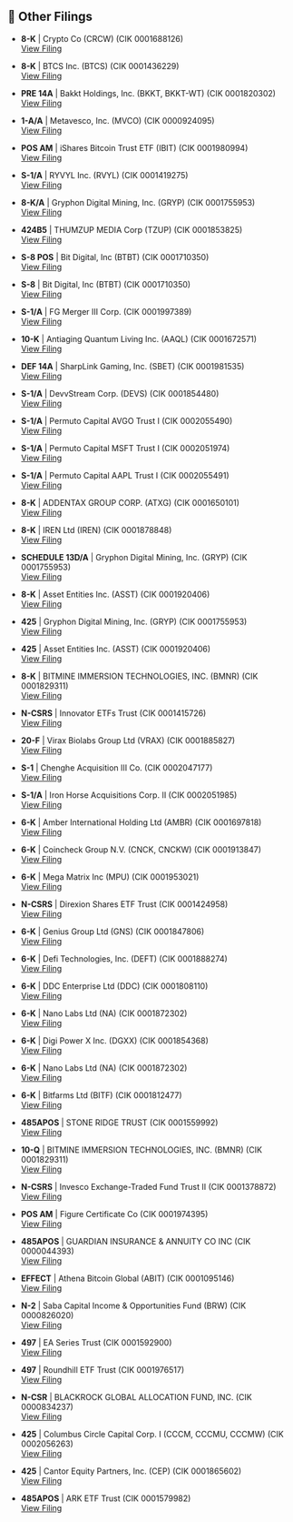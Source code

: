 ## 📁 Other Filings

- **8-K** | Crypto Co  (CRCW)  (CIK 0001688126)  
  [View Filing](https://www.sec.gov/Archives/edgar/data/1688126/000164117225017853/0001641172-25-017853-index.htm)

- **8-K** | BTCS Inc.  (BTCS)  (CIK 0001436229)  
  [View Filing](https://www.sec.gov/Archives/edgar/data/1436229/000164117225017484/0001641172-25-017484-index.htm)

- **PRE 14A** | Bakkt Holdings, Inc.  (BKKT, BKKT-WT)  (CIK 0001820302)  
  [View Filing](https://www.sec.gov/Archives/edgar/data/1820302/000119312525154946/0001193125-25-154946-index.htm)

- **1-A/A** | Metavesco, Inc.  (MVCO)  (CIK 0000924095)  
  [View Filing](https://www.sec.gov/Archives/edgar/data/924095/000164117225017499/0001641172-25-017499-index.htm)

- **POS AM** | iShares Bitcoin Trust ETF  (IBIT)  (CIK 0001980994)  
  [View Filing](https://www.sec.gov/Archives/edgar/data/1980994/000143774925022009/0001437749-25-022009-index.htm)

- **S-1/A** | RYVYL Inc.  (RVYL)  (CIK 0001419275)  
  [View Filing](https://www.sec.gov/Archives/edgar/data/1419275/000118518525000718/0001185185-25-000718-index.htm)

- **8-K/A** | Gryphon Digital Mining, Inc.  (GRYP)  (CIK 0001755953)  
  [View Filing](https://www.sec.gov/Archives/edgar/data/1755953/000121390025061160/0001213900-25-061160-index.htm)

- **424B5** | THUMZUP MEDIA Corp  (TZUP)  (CIK 0001853825)  
  [View Filing](https://www.sec.gov/Archives/edgar/data/1853825/000164117225017481/0001641172-25-017481-index.htm)

- **S-8 POS** | Bit Digital, Inc  (BTBT)  (CIK 0001710350)  
  [View Filing](https://www.sec.gov/Archives/edgar/data/1710350/000121390025061371/0001213900-25-061371-index.htm)

- **S-8** | Bit Digital, Inc  (BTBT)  (CIK 0001710350)  
  [View Filing](https://www.sec.gov/Archives/edgar/data/1710350/000121390025061020/0001213900-25-061020-index.htm)

- **S-1/A** | FG Merger III Corp.  (CIK 0001997389)  
  [View Filing](https://www.sec.gov/Archives/edgar/data/1997389/000110465925064945/0001104659-25-064945-index.htm)

- **10-K** | Antiaging Quantum Living Inc.  (AAQL)  (CIK 0001672571)  
  [View Filing](https://www.sec.gov/Archives/edgar/data/1672571/000164117225017604/0001641172-25-017604-index.htm)

- **DEF 14A** | SharpLink Gaming, Inc.  (SBET)  (CIK 0001981535)  
  [View Filing](https://www.sec.gov/Archives/edgar/data/1981535/000164117225017811/0001641172-25-017811-index.htm)

- **S-1/A** | DevvStream Corp.  (DEVS)  (CIK 0001854480)  
  [View Filing](https://www.sec.gov/Archives/edgar/data/1854480/000114036125024660/0001140361-25-024660-index.htm)

- **S-1/A** | Permuto Capital AVGO Trust I  (CIK 0002055490)  
  [View Filing](https://www.sec.gov/Archives/edgar/data/2055490/000121390025061094/0001213900-25-061094-index.htm)

- **S-1/A** | Permuto Capital MSFT Trust I  (CIK 0002051974)  
  [View Filing](https://www.sec.gov/Archives/edgar/data/2051974/000121390025061091/0001213900-25-061091-index.htm)

- **S-1/A** | Permuto Capital AAPL Trust I  (CIK 0002055491)  
  [View Filing](https://www.sec.gov/Archives/edgar/data/2055491/000121390025061097/0001213900-25-061097-index.htm)

- **8-K** | ADDENTAX GROUP CORP.  (ATXG)  (CIK 0001650101)  
  [View Filing](https://www.sec.gov/Archives/edgar/data/1650101/000164117225017482/0001641172-25-017482-index.htm)

- **8-K** | IREN Ltd  (IREN)  (CIK 0001878848)  
  [View Filing](https://www.sec.gov/Archives/edgar/data/1878848/000114036125024747/0001140361-25-024747-index.htm)

- **SCHEDULE 13D/A** | Gryphon Digital Mining, Inc.  (GRYP)  (CIK 0001755953)  
  [View Filing](https://www.sec.gov/Archives/edgar/data/1755953/000110465925065874/0001104659-25-065874-index.htm)

- **8-K** | Asset Entities Inc.  (ASST)  (CIK 0001920406)  
  [View Filing](https://www.sec.gov/Archives/edgar/data/1920406/000121390025061470/0001213900-25-061470-index.htm)

- **425** | Gryphon Digital Mining, Inc.  (GRYP)  (CIK 0001755953)  
  [View Filing](https://www.sec.gov/Archives/edgar/data/1755953/000121390025061162/0001213900-25-061162-index.htm)

- **425** | Asset Entities Inc.  (ASST)  (CIK 0001920406)  
  [View Filing](https://www.sec.gov/Archives/edgar/data/1920406/000121390025061474/0001213900-25-061474-index.htm)

- **8-K** | BITMINE IMMERSION TECHNOLOGIES, INC.  (BMNR)  (CIK 0001829311)  
  [View Filing](https://www.sec.gov/Archives/edgar/data/1829311/000168316825004929/0001683168-25-004929-index.htm)

- **N-CSRS** | Innovator ETFs Trust  (CIK 0001415726)  
  [View Filing](https://www.sec.gov/Archives/edgar/data/1415726/000113322825007033/0001133228-25-007033-index.htm)

- **20-F** | Virax Biolabs Group Ltd  (VRAX)  (CIK 0001885827)  
  [View Filing](https://www.sec.gov/Archives/edgar/data/1885827/000095017025093260/0000950170-25-093260-index.htm)

- **S-1** | Chenghe Acquisition III Co.  (CIK 0002047177)  
  [View Filing](https://www.sec.gov/Archives/edgar/data/2047177/000121390025061543/0001213900-25-061543-index.htm)

- **S-1/A** | Iron Horse Acquisitions Corp. II  (CIK 0002051985)  
  [View Filing](https://www.sec.gov/Archives/edgar/data/2051985/000121390025061561/0001213900-25-061561-index.htm)

- **6-K** | Amber International Holding Ltd  (AMBR)  (CIK 0001697818)  
  [View Filing](https://www.sec.gov/Archives/edgar/data/1697818/000110465925065816/0001104659-25-065816-index.htm)

- **6-K** | Coincheck Group N.V.  (CNCK, CNCKW)  (CIK 0001913847)  
  [View Filing](https://www.sec.gov/Archives/edgar/data/1913847/000121390025061073/0001213900-25-061073-index.htm)

- **6-K** | Mega Matrix Inc  (MPU)  (CIK 0001953021)  
  [View Filing](https://www.sec.gov/Archives/edgar/data/1953021/000121390025060709/0001213900-25-060709-index.htm)

- **N-CSRS** | Direxion Shares ETF Trust  (CIK 0001424958)  
  [View Filing](https://www.sec.gov/Archives/edgar/data/1424958/000113322825006997/0001133228-25-006997-index.htm)

- **6-K** | Genius Group Ltd  (GNS)  (CIK 0001847806)  
  [View Filing](https://www.sec.gov/Archives/edgar/data/1847806/000164117225017468/0001641172-25-017468-index.htm)

- **6-K** | Defi Technologies, Inc.  (DEFT)  (CIK 0001888274)  
  [View Filing](https://www.sec.gov/Archives/edgar/data/1888274/000127956925000684/0001279569-25-000684-index.htm)

- **6-K** | DDC Enterprise Ltd  (DDC)  (CIK 0001808110)  
  [View Filing](https://www.sec.gov/Archives/edgar/data/1808110/000121390025061357/0001213900-25-061357-index.htm)

- **6-K** | Nano Labs Ltd  (NA)  (CIK 0001872302)  
  [View Filing](https://www.sec.gov/Archives/edgar/data/1872302/000121390025061352/0001213900-25-061352-index.htm)

- **6-K** | Digi Power X Inc.  (DGXX)  (CIK 0001854368)  
  [View Filing](https://www.sec.gov/Archives/edgar/data/1854368/000121390025061241/0001213900-25-061241-index.htm)

- **6-K** | Nano Labs Ltd  (NA)  (CIK 0001872302)  
  [View Filing](https://www.sec.gov/Archives/edgar/data/1872302/000121390025060681/0001213900-25-060681-index.htm)

- **6-K** | Bitfarms Ltd  (BITF)  (CIK 0001812477)  
  [View Filing](https://www.sec.gov/Archives/edgar/data/1812477/000121390025060626/0001213900-25-060626-index.htm)

- **485APOS** | STONE RIDGE TRUST  (CIK 0001559992)  
  [View Filing](https://www.sec.gov/Archives/edgar/data/1559992/000119312525155018/0001193125-25-155018-index.htm)

- **10-Q** | BITMINE IMMERSION TECHNOLOGIES, INC.  (BMNR)  (CIK 0001829311)  
  [View Filing](https://www.sec.gov/Archives/edgar/data/1829311/000168316825004889/0001683168-25-004889-index.htm)

- **N-CSRS** | Invesco Exchange-Traded Fund Trust II  (CIK 0001378872)  
  [View Filing](https://www.sec.gov/Archives/edgar/data/1378872/000114554925045665/0001145549-25-045665-index.htm)

- **POS AM** | Figure Certificate Co  (CIK 0001974395)  
  [View Filing](https://www.sec.gov/Archives/edgar/data/1974395/000094787125000641/0000947871-25-000641-index.htm)

- **485APOS** | GUARDIAN INSURANCE & ANNUITY CO INC  (CIK 0000044393)  
  [View Filing](https://www.sec.gov/Archives/edgar/data/44393/000119312525154649/0001193125-25-154649-index.htm)

- **EFFECT** | Athena Bitcoin Global  (ABIT)  (CIK 0001095146)  
  [View Filing](https://www.sec.gov/Archives/edgar/data/1095146/999999999525002150/9999999995-25-002150-index.htm)

- **N-2** | Saba Capital Income & Opportunities Fund  (BRW)  (CIK 0000826020)  
  [View Filing](https://www.sec.gov/Archives/edgar/data/826020/000139834425012720/0001398344-25-012720-index.htm)

- **497** | EA Series Trust  (CIK 0001592900)  
  [View Filing](https://www.sec.gov/Archives/edgar/data/1592900/000159290025001718/0001592900-25-001718-index.htm)

- **497** | Roundhill ETF Trust  (CIK 0001976517)  
  [View Filing](https://www.sec.gov/Archives/edgar/data/1976517/000139834425012719/0001398344-25-012719-index.htm)

- **N-CSR** | BLACKROCK GLOBAL ALLOCATION FUND, INC.  (CIK 0000834237)  
  [View Filing](https://www.sec.gov/Archives/edgar/data/834237/000119312525154775/0001193125-25-154775-index.htm)

- **425** | Columbus Circle Capital Corp. I  (CCCM, CCCMU, CCCMW)  (CIK 0002056263)  
  [View Filing](https://www.sec.gov/Archives/edgar/data/2056263/000121390025061177/0001213900-25-061177-index.htm)

- **425** | Cantor Equity Partners, Inc.  (CEP)  (CIK 0001865602)  
  [View Filing](https://www.sec.gov/Archives/edgar/data/1865602/000121390025061186/0001213900-25-061186-index.htm)

- **485APOS** | ARK ETF Trust  (CIK 0001579982)  
  [View Filing](https://www.sec.gov/Archives/edgar/data/1579982/000121390025061181/0001213900-25-061181-index.htm)

